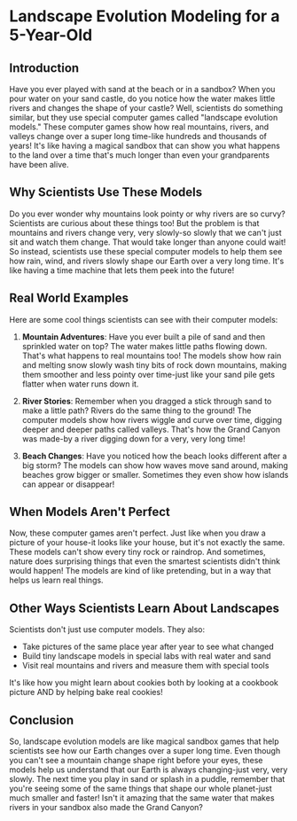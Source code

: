 # Landscape Evolution Modeling for a 5-Year-Old

## Introduction

Have you ever played with sand at the beach or in a sandbox? When you pour water on your sand castle, do you notice how the water makes little rivers and changes the shape of your castle? Well, scientists do something similar, but they use special computer games called "landscape evolution models." These computer games show how real mountains, rivers, and valleys change over a super long time-like hundreds and thousands of years! It's like having a magical sandbox that can show you what happens to the land over a time that's much longer than even your grandparents have been alive.

## Why Scientists Use These Models

Do you ever wonder why mountains look pointy or why rivers are so curvy? Scientists are curious about these things too! But the problem is that mountains and rivers change very, very slowly-so slowly that we can't just sit and watch them change. That would take longer than anyone could wait! So instead, scientists use these special computer models to help them see how rain, wind, and rivers slowly shape our Earth over a very long time. It's like having a time machine that lets them peek into the future!

## Real World Examples

Here are some cool things scientists can see with their computer models:

1. **Mountain Adventures**: Have you ever built a pile of sand and then sprinkled water on top? The water makes little paths flowing down. That's what happens to real mountains too! The models show how rain and melting snow slowly wash tiny bits of rock down mountains, making them smoother and less pointy over time-just like your sand pile gets flatter when water runs down it.

2. **River Stories**: Remember when you dragged a stick through sand to make a little path? Rivers do the same thing to the ground! The computer models show how rivers wiggle and curve over time, digging deeper and deeper paths called valleys. That's how the Grand Canyon was made-by a river digging down for a very, very long time!

3. **Beach Changes**: Have you noticed how the beach looks different after a big storm? The models can show how waves move sand around, making beaches grow bigger or smaller. Sometimes they even show how islands can appear or disappear!

## When Models Aren't Perfect

Now, these computer games aren't perfect. Just like when you draw a picture of your house-it looks like your house, but it's not exactly the same. These models can't show every tiny rock or raindrop. And sometimes, nature does surprising things that even the smartest scientists didn't think would happen! The models are kind of like pretending, but in a way that helps us learn real things.

## Other Ways Scientists Learn About Landscapes

Scientists don't just use computer models. They also:
- Take pictures of the same place year after year to see what changed
- Build tiny landscape models in special labs with real water and sand
- Visit real mountains and rivers and measure them with special tools

It's like how you might learn about cookies both by looking at a cookbook picture AND by helping bake real cookies!

## Conclusion

So, landscape evolution models are like magical sandbox games that help scientists see how our Earth changes over a super long time. Even though you can't see a mountain change shape right before your eyes, these models help us understand that our Earth is always changing-just very, very slowly. The next time you play in sand or splash in a puddle, remember that you're seeing some of the same things that shape our whole planet-just much smaller and faster! Isn't it amazing that the same water that makes rivers in your sandbox also made the Grand Canyon?